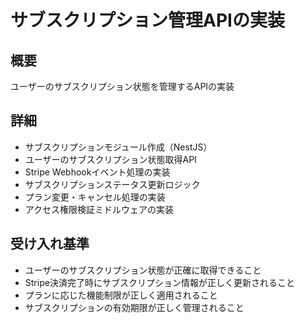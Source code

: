 # サブスクリプション管理APIの実装

## 概要

ユーザーのサブスクリプション状態を管理するAPIの実装

## 詳細

- サブスクリプションモジュール作成（NestJS）
- ユーザーのサブスクリプション状態取得API
- Stripe Webhookイベント処理の実装
- サブスクリプションステータス更新ロジック
- プラン変更・キャンセル処理の実装
- アクセス権限検証ミドルウェアの実装

## 受け入れ基準

- ユーザーのサブスクリプション状態が正確に取得できること
- Stripe決済完了時にサブスクリプション情報が正しく更新されること
- プランに応じた機能制限が正しく適用されること
- サブスクリプションの有効期限が正しく管理されること
